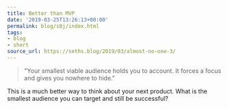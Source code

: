 ```yaml
---
title: Better than MVP
date: '2019-03-25T13:26:13+00:00'
permalink: blog/s8j/index.html
tags:
- blog
- short
source_url: https://seths.blog/2019/03/almost-no-one-3/
---
```


> "Your smallest viable audience holds you to account. It forces a focus and gives you nowhere to hide."

This is a much better way to think about your next product. What is the smallest audience you can target and still be successful?
